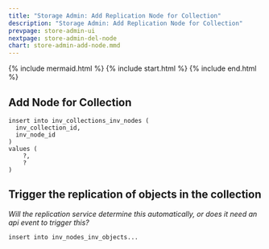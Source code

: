 ```yaml
---
title: "Storage Admin: Add Replication Node for Collection"
description: "Storage Admin: Add Replication Node for Collection"
prevpage: store-admin-ui
nextpage: store-admin-del-node
chart: store-admin-add-node.mmd
---
```


{% include mermaid.html %}
{% include start.html %}
{% include end.html %}

## Add Node for Collection
```
insert into inv_collections_inv_nodes (
  inv_collection_id,
  inv_node_id
)
values (
    ?,
    ?
)
```

## Trigger the replication of objects in the collection
_Will the replication service determine this automatically, or does it need an api event to trigger this?_

```
insert into inv_nodes_inv_objects...
```